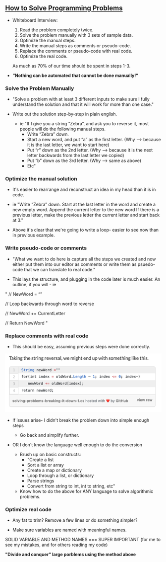 ## [How to Solve Programming Problems](https://simpleprogrammer.com/solving-problems-breaking-it-down/)

- Whiteboard Interview:
  1. Read the problem completely twice.
  2. Solve the problem manually with 3 sets of sample data.
  3. Optimize the manual steps.
  4. Write the manual steps as comments or pseudo-code.
  5. Replace the comments or pseudo-code with real code.
  6. Optimize the real code.

  As much as 70% of our time should be spent in steps 1-3.

- **“Nothing can be automated that cannot be done manually!”**

### Solve the Problem Manually 
- "Solve a problem with at least 3 different inputs to make sure I fully understand the solution and that it will work for more than one case."

- Write out the solution step-by-step in plain english.
  - ie "If I give you a string “Zebra”, and ask you to reverse it, most people will do the following manual steps.
    - Write “Zebra” down.
    - Start a new word, and put “a” as the first letter.  (Why –> because it is the last letter, we want to start here)
    - Put “r” down as the 2nd letter.  (Why –> because it is the next letter backwards from the last letter we copied)
    - Put “b” down as the 3rd letter.  (Why –> same as above)
    - Etc"

### Optimize the manual solution

- It's easier to rearrange and reconstruct an idea in my head than it is in code.

- ie "Write “Zebra” down.
Start at the last letter in the word and create a new empty word.
Append the current letter to the new word
If there is a previous letter, make the previous letter the current letter and start back at 3."

- Above it's clear that we're going to write a loop- easier to see now than in previous example.

### Write pseudo-code or comments

- "What we want to do here is capture all the steps we created and now either put them into our editor as comments or write them as psuedo-code that we can translate to real code."

- This lays the structure, and plugging in the code later is much easier. An outline, if you will - ie

" // NewWord = “”

// Loop backwards through word to reverse

//   NewWord += CurrentLetter

// Return NewWord "

### Replace comments with real code

- This should be easy, assuming previous steps were done correctly. 

![](assets/2021-03-31-14-05-02.png)

- If issues arise- I didn't break the problem down into simple enough steps
  - Go back and simplify further.

- OR I don't know the language well enough to do the conversion
  - Brush up on basic constructs:
    - "Create a list
    - Sort a list or array
    - Create a map or dictionary
    - Loop through a list, or dictionary
    - Parse strings
    - Convert from string to int, int to string, etc"
  - Know how to do the above for ANY language to solve algorithmic problems.

### Optimize real code

- Any fat to trim? Remove a few lines or do something simpler?

- Make sure variables are named with meaningful names.

SOLID VARIABLE AND METHOD NAMES === SUPER IMPORTANT
(for me to see my mistakes, and for others reading my code)

**"Divide and conquer" large porblems using the method above**
